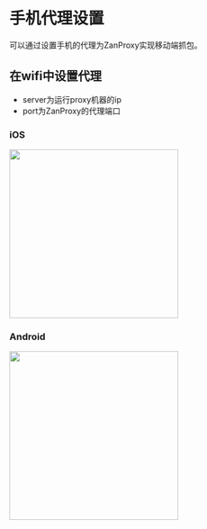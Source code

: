 # 手机代理设置

可以通过设置手机的代理为ZanProxy实现移动端抓包。

## 在wifi中设置代理

* server为运行proxy机器的ip
* port为ZanProxy的代理端口

### iOS
<img src="https://img.yzcdn.cn/public_files/2018/04/18/1450c9728e75cbbe6f6532370cc36ecf.png" width="300" />

### Android
<img src="https://img.yzcdn.cn/public_files/2018/04/18/00483b3a14f3dee2ff20c460c03e41f0.jpeg" width="300" />